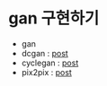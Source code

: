 # gan 구현하기
- gan
- dcgan : [post](https://jjeamin.github.io/gan/2019/02/10/dcgan/)
- cyclegan : [post](https://jjeamin.github.io/gan/2019/02/28/cycleGAN/)
- pix2pix : [post](https://jjeamin.github.io/gan/2019/02/26/pix2pix/)
